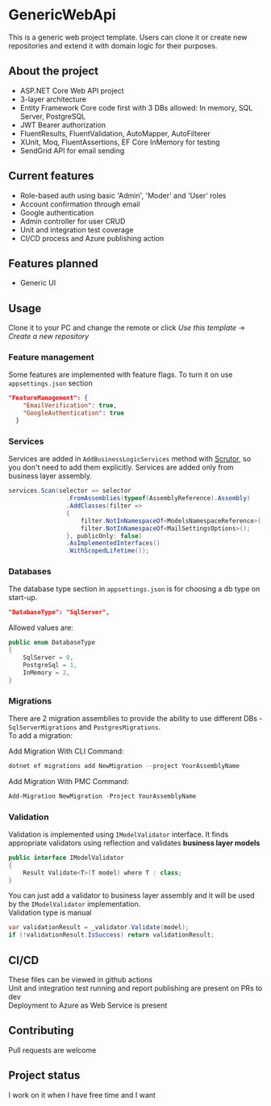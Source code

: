 # GenericWebApi

This is a generic web project template. Users can clone it or create new repositories and extend it with domain logic for their purposes.

## About the project

- ASP.NET Core Web API project
- 3-layer architecture
- Entity Framework Core code first with 3 DBs allowed: In memory, SQL Server, PostgreSQL
- JWT Bearer authorization
- FluentResults, FluentValidation, AutoMapper, AutoFilterer
- XUnit, Moq, FluentAssertions, EF Core InMemory for testing
- SendGrid API for email sending

## Current features

- Role-based auth using basic 'Admin', 'Moder' and 'User' roles
- Account confirmation through email
- Google authentication
- Admin controller for user CRUD
- Unit and integration test coverage
- CI/CD process and Azure publishing action

## Features planned

- Generic UI

## Usage

Clone it to your PC and change the remote or click _Use this template_ -> _Create a new repository_

### Feature management

Some features are implemented with feature flags. To turn it on use `appsettings.json` section

```json
"FeatureManagement": {
    "EmailVerification": true,
    "GoogleAuthentication": true
  }
```

### Services

Services are added in `AddBusinessLogicServices` method with [Scrutor](https://github.com/khellang/Scrutor), so you don't need to add them explicitly. Services are added only from business layer assembly.

```C#
services.Scan(selector => selector
                .FromAssemblies(typeof(AssemblyReference).Assembly)
                .AddClasses(filter =>
                {
                    filter.NotInNamespaceOf<ModelsNamespaceReference>();
                    filter.NotInNamespaceOf<MailSettingsOptions>();
                }, publicOnly: false)
                .AsImplementedInterfaces()
                .WithScopedLifetime());
```

### Databases

The database type section in `appsettings.json` is for choosing a db type on start-up.

```json
"DatabaseType": "SqlServer",
```

Allowed values are:

```C#
public enum DatabaseType
{
    SqlServer = 0,
    PostgreSql = 1,
    InMemory = 2,
}
```

### Migrations

There are 2 migration assemblies to provide the ability to use different DBs - `SqlServerMigrations` and `PostgresMigrations`.</br>
To add a migration:</br>

Add Migration With CLI Command:</br>

```Powershell
dotnet ef migrations add NewMigration --project YourAssemblyName
```

Add Migration With PMC Command:</br>

```Powershell
Add-Migration NewMigration -Project YourAssemblyName
```

### Validation

Validation is implemented using `IModelValidator` interface. It finds appropriate validators using reflection and validates **business layer models**

```C#
public interface IModelValidator
{
    Result Validate<T>(T model) where T : class;
}
```

You can just add a validator to business layer assembly and it will be used by the `IModelValidator` implementation. <br>
Validation type is manual

```C#
var validationResult = _validator.Validate(model);
if (!validationResult.IsSuccess) return validationResult;
```

## CI/CD

These files can be viewed in github actions</br>
Unit and integration test running and report publishing are present on PRs to dev</br>
Deployment to Azure as Web Service is present</br>

## Contributing

Pull requests are welcome

## Project status

I work on it when I have free time and I want
